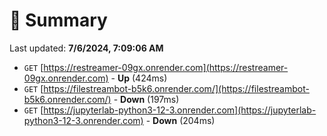 # 📖 Summary
Last updated: **7/6/2024, 7:09:06 AM**

- `GET` [https://restreamer-09gx.onrender.com](https://restreamer-09gx.onrender.com) - **Up** (424ms)
- `GET` [https://filestreambot-b5k6.onrender.com/](https://filestreambot-b5k6.onrender.com/) - **Down** (197ms)
- `GET` [https://jupyterlab-python3-12-3.onrender.com](https://jupyterlab-python3-12-3.onrender.com) - **Down** (204ms)
